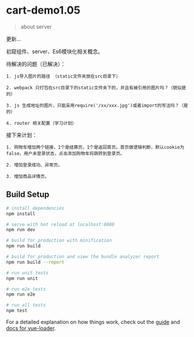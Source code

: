 # cart-demo1.05

> about server

更新...

初窥组件、server、Es6模块化相关概念。

待解决的问题（已解决）：

    1. js导入图片的路径 （static文件夹放在src目录下）

    2. webpack 只打包在src目录下的static文件夹下的，并且有被引用的图片吗？（貌似是的）

    3. js 生成地址的图片，只能采用require('/xx/xxx.jpg')或者import的写法吗？（是的）

    4. router 相关配置（学习计划）

接下来计划：

    1. 购物车增加两个链接，1个是结算页，1个是返回首页。首页做逻辑判断，默认cookie为false，用户未登录状态，点击添加购物车将跳转到登录页。

    2. 增加登录成功、异常页。

    3. 增加商品详情页。

## Build Setup

``` bash
# install dependencies
npm install

# serve with hot reload at localhost:8080
npm run dev

# build for production with minification
npm run build

# build for production and view the bundle analyzer report
npm run build --report

# run unit tests
npm run unit

# run e2e tests
npm run e2e

# run all tests
npm test
```

For a detailed explanation on how things work, check out the [guide](http://vuejs-templates.github.io/webpack/) and [docs for vue-loader](http://vuejs.github.io/vue-loader).
